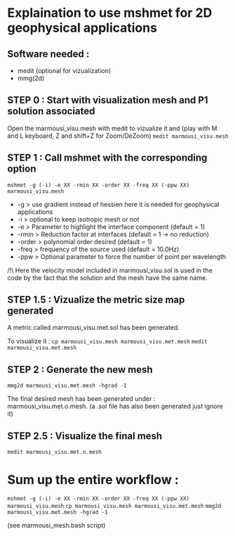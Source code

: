 # Explaination to use mshmet for 2D geophysical applications

## Software needed :
* medit (optional for vizualization)
* mmg(2d)

## STEP 0 : Start with visualization mesh and P1 solution associated

Open the marmousi_visu.mesh with medit to vizualize it and (play with  M and L keyboard, Z and shift+Z for Zoom/DeZoom)
```medit marmousi_visu.mesh```

## STEP 1 : Call mshmet with the corresponding option
```mshmet -g (-i) -e XX -rmin XX -order XX -freq XX (-ppw XX) marmousi_visu.mesh```

* -g > use gradient instead of hessien here it is needed for geophysical applications
* -i > optional to keep isotropic mesh or not
* -e > Parameter to highlight the interface component (default = 1)
* -rmin > Reduction factor at interfaces (default = 1 -> no reduction)
* -order > polynomial order desired (default = 1)
* -freq > frequency of the source used (default = 10.0Hz)
* -ppw > Optional parameter to force the number of point per wavelength

/!\ Here the velocity model included in marmousi_visu.sol is used in the code by the fact that the solution and the mesh have the same name.


## STEP 1.5 : Vizualize the metric size map generated

A metric called marmousi_visu.met.sol has been generated.

To visualize it :
```cp marmousi_visu.mesh marmousi_visu.met.mesh```
```medit marmousi_visu.met.mesh```

## STEP 2 : Generate the new mesh
```mmg2d marmousi_visu.met.mesh -hgrad -1```

The final desired mesh has been generated under : marmousi_visu.met.o.mesh. (a .sol file has also been generated just ignore it)

## STEP 2.5 : Visualize the final mesh
```medit marmousi_visu.met.o.mesh```


# Sum up the entire workflow :

```mshmet -g (-i) -e XX -rmin XX -order XX -freq XX (-ppw XX) marmousi_visu.mesh```
```cp marmousi_visu.mesh marmousi_visu.met.mesh```
```mmg2d  marmousi_visu.met.mesh -hgrad -1```

(see marmousi_mesh.bash script)
